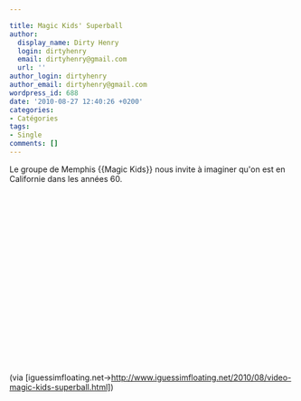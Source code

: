 ```yaml
---

title: Magic Kids' Superball
author:
  display_name: Dirty Henry
  login: dirtyhenry
  email: dirtyhenry@gmail.com
  url: ''
author_login: dirtyhenry
author_email: dirtyhenry@gmail.com
wordpress_id: 688
date: '2010-08-27 12:40:26 +0200'
categories:
- Catégories
tags:
- Single
comments: []
---
```

Le groupe de Memphis {{Magic Kids}} nous invite à imaginer qu'on est en Californie dans les années 60.

<object width="500" height="306"><param name="movie" value="http://www.youtube.com/v/inp3Dh1zib8?fs=1&hl=fr_FR"></param><param name="allowFullScreen" value="true"></param><param name="allowscriptaccess" value="always"></param><embed src="http://www.youtube.com/v/inp3Dh1zib8?fs=1&hl=fr_FR" type="application/x-shockwave-flash" allowscriptaccess="always" allowfullscreen="true" width="500" height="306"></embed></object>

(via [iguessimfloating.net->http://www.iguessimfloating.net/2010/08/video-magic-kids-superball.html])
